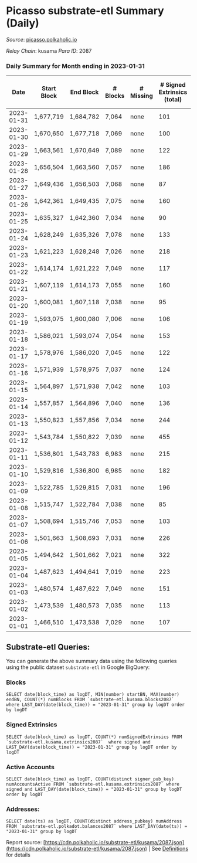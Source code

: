 # Picasso substrate-etl Summary (Daily)

_Source_: [picasso.polkaholic.io](https://picasso.polkaholic.io)

*Relay Chain*: kusama
*Para ID*: 2087



### Daily Summary for Month ending in 2023-01-31


| Date | Start Block | End Block | # Blocks | # Missing | # Signed Extrinsics (total) | # Active Accounts | # Addresses with Balances | # Events | # Transfers | # XCM Transfers In | # XCM Transfers Out |
| ---- | ----------- | --------- | -------- | --------- | --------------------------- | ----------------- | ------------------------- | -------- | ----------- | ------------------ | ------------------- |
| 2023-01-31 | 1,677,719 | 1,684,782 | 7,064 | none  | 101 | 40 | 2,438 | 16,283 | 1,416  | 11 ($21,707.49) | 12 ($13,947.85) |
| 2023-01-30 | 1,670,650 | 1,677,718 | 7,069 | none  | 100 | 34 | 2,419 | 16,480 | 1,583  | 8 ($6,676.14) | 20 ($7,256.63) |
| 2023-01-29 | 1,663,561 | 1,670,649 | 7,089 | none  | 122 | 47 | 2,412 | 16,458 | 1,413  | 4 ($226.74) | 21 ($34,753.73) |
| 2023-01-28 | 1,656,504 | 1,663,560 | 7,057 | none  | 186 | 64 | 2,394 | 17,752 | 2,258  | 13 ($7,569.79) | 17 ($9,171.12) |
| 2023-01-27 | 1,649,436 | 1,656,503 | 7,068 | none  | 87 | 30 | 2,363 | 16,121 | 1,354  | 12 ($3,601.66) | 13 ($1,386.85) |
| 2023-01-26 | 1,642,361 | 1,649,435 | 7,075 | none  | 160 | 55 | 2,354 | 17,451 | 2,166  | 17 ($5,800.87) | 18 ($6,650.61) |
| 2023-01-25 | 1,635,327 | 1,642,360 | 7,034 | none  | 90 | 49 | 2,344 | 15,985 | 1,269  | 10 ($3,972.55) | 8 ($3,123.40) |
| 2023-01-24 | 1,628,249 | 1,635,326 | 7,078 | none  | 133 | 54 | 2,334 | 16,749 | 1,584  | 13 ($2,251.57) | 11 ($1,286.44) |
| 2023-01-23 | 1,621,223 | 1,628,248 | 7,026 | none  | 218 | 68 | 2,308 | 18,053 | 2,475  | 12 ($4,395.68) | 33 ($23,492.62) |
| 2023-01-22 | 1,614,174 | 1,621,222 | 7,049 | none  | 117 | 46 | 2,303 | 16,854 | 1,850  | 17 ($4,600.74) | 14 ($2,680.50) |
| 2023-01-21 | 1,607,119 | 1,614,173 | 7,055 | none  | 160 | 55 | 2,290 | 17,094 | 1,863  | 15 ($9,986.15) | 13 ($4,862.53) |
| 2023-01-20 | 1,600,081 | 1,607,118 | 7,038 | none  | 95 | 46 | 2,278 | 16,050 | 1,294  | 11 ($7,298.32) | 9 ($1,262.63) |
| 2023-01-19 | 1,593,075 | 1,600,080 | 7,006 | none  | 106 | 54 | 2,268 | 16,414 | 1,631  | 14 ($7,023.73) | 11 ($3,108.32) |
| 2023-01-18 | 1,586,021 | 1,593,074 | 7,054 | none  | 153 | 47 | 2,261 | 17,293 | 1,926  | 14 ($8,675.10) | 25 ($7,231.23) |
| 2023-01-17 | 1,578,976 | 1,586,020 | 7,045 | none  | 122 | 48 | 2,254 | 16,821 | 1,827  | 13 ($4,128.64) | 21 ($10,470.48) |
| 2023-01-16 | 1,571,939 | 1,578,975 | 7,037 | none  | 124 | 55 | 2,236 | 16,579 | 1,651  | 7 ($2,470.51) | 14 ($1,256.66) |
| 2023-01-15 | 1,564,897 | 1,571,938 | 7,042 | none  | 103 | 37 | 2,227 | 16,394 | 1,525  | 5 ($2,199.53) | 23 ($4,546.23) |
| 2023-01-14 | 1,557,857 | 1,564,896 | 7,040 | none  | 136 | 53 | 2,212 | 17,048 | 1,922  | 25 ($8,895.06) | 17 ($5,848.37) |
| 2023-01-13 | 1,550,823 | 1,557,856 | 7,034 | none  | 244 | 72 | 2,196 | 18,748 | 2,949  | 21 ($3,121.58) | 18 ($7,388.57) |
| 2023-01-12 | 1,543,784 | 1,550,822 | 7,039 | none  | 455 | 113 | 2,171 | 21,420 | 4,252  | 33 ($25,525.89) | 27 ($11,982.95) |
| 2023-01-11 | 1,536,801 | 1,543,783 | 6,983 | none  | 215 | 60 | 2,146 | 18,176 | 2,695  | 12 ($9,230.11) | 21 ($4,213.61) |
| 2023-01-10 | 1,529,816 | 1,536,800 | 6,985 | none  | 182 | 52 | 2,127 | 17,644 | 2,406  | 13 ($4,101.85) | 19 ($8,495.08) |
| 2023-01-09 | 1,522,785 | 1,529,815 | 7,031 | none  | 196 | 51 | 2,115 | 17,862 | 2,354  | 23 ($13,472.92) | 15 ($4,491.78) |
| 2023-01-08 | 1,515,747 | 1,522,784 | 7,038 | none  | 85 | 41 | 2,101 | 15,765 | 1,059  | 9 ($1,737.92) | 10 ($685.83) |
| 2023-01-07 | 1,508,694 | 1,515,746 | 7,053 | none  | 103 | 33 | 2,084 | 15,992 | 1,187  | 11 ($1,933.31) | 6 ($1,678.13) |
| 2023-01-06 | 1,501,663 | 1,508,693 | 7,031 | none  | 226 | 55 | 2,076 | 17,898 | 2,331  | 22 ($5,407.65) | 13 ($1,253.67) |
| 2023-01-05 | 1,494,642 | 1,501,662 | 7,021 | none  | 322 | 51 | 2,066 | 19,156 | 2,994  | 29 ($20,802.57) | 26 ($12,548.06) |
| 2023-01-04 | 1,487,623 | 1,494,641 | 7,019 | none  | 223 | 45 | 2,045 | 17,640 | 2,164  | 11 ($5,965.47) | 15 ($2,479.05) |
| 2023-01-03 | 1,480,574 | 1,487,622 | 7,049 | none  | 151 | 50 | 2,020 | 17,584 | 2,307  | 18 ($7,692.63) | 11 ($1,032.12) |
| 2023-01-02 | 1,473,539 | 1,480,573 | 7,035 | none  | 113 | 44 | 2,003 | 16,726 | 1,722  | 18 ($1,873.76) | 11 ($1,079.65) |
| 2023-01-01 | 1,466,510 | 1,473,538 | 7,029 | none  | 107 | 43 | 1,973 | 16,236 | 1,301  | 12 ($1,003.39) | 10 ($2,149.49) |

## Substrate-etl Queries:
You can generate the above summary data using the following queries using the public dataset `substrate-etl` in Google BigQuery:


### Blocks
```
SELECT date(block_time) as logDT, MIN(number) startBN, MAX(number) endBN, COUNT(*) numBlocks FROM `substrate-etl.kusama.blocks2087`  where LAST_DAY(date(block_time)) = "2023-01-31" group by logDT order by logDT
```


### Signed Extrinsics
```
SELECT date(block_time) as logDT, COUNT(*) numSignedExtrinsics FROM `substrate-etl.kusama.extrinsics2087`  where signed and LAST_DAY(date(block_time)) = "2023-01-31" group by logDT order by logDT
```


### Active Accounts
```
SELECT date(block_time) as logDT, COUNT(distinct signer_pub_key) numAccountsActive FROM `substrate-etl.kusama.extrinsics2087` where signed and LAST_DAY(date(block_time)) = "2023-01-31" group by logDT order by logDT
```


### Addresses:
```
SELECT date(ts) as logDT, COUNT(distinct address_pubkey) numAddress FROM `substrate-etl.polkadot.balances2087` where LAST_DAY(date(ts)) = "2023-01-31" group by logDT
```



Report source: [https://cdn.polkaholic.io/substrate-etl/kusama/2087.json](https://cdn.polkaholic.io/substrate-etl/kusama/2087.json) | See [Definitions](/DEFINITIONS.md) for details
